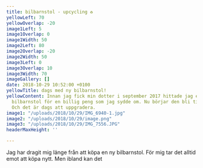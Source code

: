 ```yaml
---
title: bilbarnstol - upcycling ♻️
yellowLeft: 70
yellowOverlap: -20
image1Left: 5
image1Overlap: 0
image1Width: 50
image2Left: 80
image2Overlap: -20
image2Width: 50
image3Left: 0
image3Overlap: 10
image3Width: 70
imageGallery: []
date: 2018-10-29 10:52:00 +0100
yellowTitle: dags med ny bilbarnstol!
yellowContent: Innan jag fick min dotter i september 2017 hittade jag en begagnad
  bilbarnstol för en billig peng som jag sydde om. Nu börjar den bli tight för henne.
  Och det är dags att uppgradera.
image1: "/uploads/2018/10/29/IMG_6940-1.jpg"
image2: "/uploads/2018/10/29/image.png"
image3: "/uploads/2018/10/29/IMG_7556.JPG"
headerMaxHeight: ''

---
```

Jag har dragit mig länge från att köpa en ny bilbarnstol. För mig tar det alltid emot att köpa nytt. Men ibland kan det